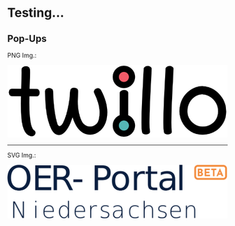 <!--
logo: ./oer_portal_logo_login_beta.svg

icon: ./twillo_logo.png
-->

# Testing...

## Pop-Ups

PNG Img.:

![](./twillo_logo.png)

---

SVG Img.:

![Help](./oer_portal_logo_login_beta.svg)
